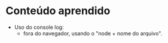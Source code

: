 # Conteúdo aprendido

- Uso do console log:
  - fora do navegador, usando o "node + nome do arquivo".
